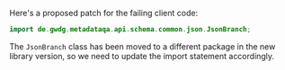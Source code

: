 Here's a proposed patch for the failing client code:

```java
import de.gwdg.metadataqa.api.schema.common.json.JsonBranch;
```

The `JsonBranch` class has been moved to a different package in the new library version, so we need to update the import statement accordingly.